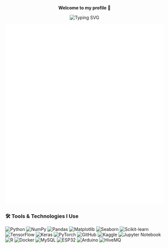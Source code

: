 <p align="center">
  <strong>Welcome to my profile</strong> 👋
</p>
<p align="center">
  <img src="https://readme-typing-svg.demolab.com?font=Fira+Code&size=24&pause=1000&color=AA2BE2&center=true&vCenter=true&width=435&lines=Data+Science+and+AI+Student" alt="Typing SVG" />
</p>
<p align="center">
  <img src="/github-metrics.svg" alt="Metrics" />
</p>

### 🛠️ Tools & Technologies I Use
![Python](https://img.shields.io/badge/Python-black?style=for-the-badge&logo=python&logoColor=AA2BE2)
![NumPy](https://img.shields.io/badge/NumPy-black?style=for-the-badge&logo=numpy&logoColor=AA2BE2)
![Pandas](https://img.shields.io/badge/Pandas-black?style=for-the-badge&logo=pandas&logoColor=AA2BE2)
![Matplotlib](https://img.shields.io/badge/Matplotlib-black?style=for-the-badge&logo=python&logoColor=AA2BE2)
![Seaborn](https://img.shields.io/badge/Seaborn-black?style=for-the-badge&logo=python&logoColor=AA2BE2)
![Scikit-learn](https://img.shields.io/badge/Scikit--learn-black?style=for-the-badge&logo=scikit-learn&logoColor=AA2BE2)
![TensorFlow](https://img.shields.io/badge/TensorFlow-black?style=for-the-badge&logo=tensorflow&logoColor=AA2BE2)
![Keras](https://img.shields.io/badge/Keras-black?style=for-the-badge&logo=keras&logoColor=AA2BE2)
![PyTorch](https://img.shields.io/badge/PyTorch-black?style=for-the-badge&logo=pytorch&logoColor=AA2BE2)
![GitHub](https://img.shields.io/badge/GitHub-black?style=for-the-badge&logo=github&logoColor=AA2BE2)
![Kaggle](https://img.shields.io/badge/Kaggle-black?style=for-the-badge&logo=kaggle&logoColor=AA2BE2)
![Jupyter Notebook](https://img.shields.io/badge/Jupyter%20Notebook-black?style=for-the-badge&logo=jupyter&logoColor=AA2BE2)
![R](https://img.shields.io/badge/R%20Studio-black?style=for-the-badge&logo=r&logoColor=AA2BE2)
![Docker](https://img.shields.io/badge/Docker-black?style=for-the-badge&logo=docker&logoColor=AA2BE2)
![MySQL](https://img.shields.io/badge/MySQL-black?style=for-the-badge&logo=mysql&logoColor=AA2BE2)
![ESP32](https://img.shields.io/badge/ESP32-black?style=for-the-badge&logo=espressif&logoColor=AA2BE2)
![Arduino](https://img.shields.io/badge/Arduino-black?style=for-the-badge&logo=arduino&logoColor=AA2BE2)
![HiveMQ](https://img.shields.io/badge/HiveMQ-black?style=for-the-badge&logo=hivemq&logoColor=AA2BE2)



<!-- ![Topics](./metrics.plugin.topics.icons.svg) -->
<!--
**AhmedEhabAgamy/AhmedEhabAgamy** is a ✨ _special_ ✨ repository because its `README.md` (this file) appears on your GitHub profile.

Here are some ideas to get you started:

- 🔭 I’m currently working on ...
- 🌱 I’m currently learning ...
- 👯 I’m looking to collaborate on ...
- 🤔 I’m looking for help with ...
- 💬 Ask me about ...
- 📫 How to reach me: ...
- 😄 Pronouns: ...
- ⚡ Fun fact: ...
-->
